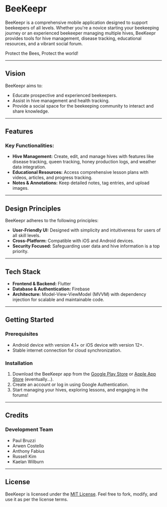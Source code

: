 # BeeKeepr

BeeKeepr is a comprehensive mobile application designed to support beekeepers of all levels. Whether you're a novice starting your beekeeping journey or an experienced beekeeper managing multiple hives, BeeKeepr provides tools for hive management, disease tracking, educational resources, and a vibrant social forum. 

Protect the Bees, Protect the world!

---

## Vision

BeeKeepr aims to:

- Educate prospective and experienced beekeepers.
- Assist in hive management and health tracking.
- Provide a social space for the beekeeping community to interact and share knowledge.

---

## Features

### Key Functionalities:

- **Hive Management:** Create, edit, and manage hives with features like disease tracking, queen tracking, honey production logs, and weather data integration.
- **Educational Resources:** Access comprehensive lesson plans with videos, articles, and progress tracking.
- **Notes & Annotations:** Keep detailed notes, tag entries, and upload images.

---

## Design Principles

BeeKeepr adheres to the following principles:

- **User-Friendly UI:** Designed with simplicity and intuitiveness for users of all skill levels.
- **Cross-Platform:** Compatible with iOS and Android devices.
- **Security Focused:** Safeguarding user data and hive information is a top priority.

---

## Tech Stack

- **Frontend & Backend:** Flutter
- **Database & Authentication:** Firebase
- **Architecture:** Model-View-ViewModel (MVVM) with dependency injection for scalable and maintainable code.

---

## Getting Started

### Prerequisites

- Android device with version 4.1+ or iOS device with version 12+.
- Stable internet connection for cloud synchronization.

### Installation

1. Download the BeeKeepr app from the [Google Play Store](#) or [Apple App Store](#) (eventually...).
2. Create an account or log in using Google Authentication.
3. Start managing your hives, exploring lessons, and engaging in the forums!

---

## Credits

### Development Team

- Paul Bruzzi
- Arwen Costello
- Anthony Fabius
- Russell Kim
- Kaelan Wilburn

---

## License

BeeKeepr is licensed under the [MIT License](LICENSE). Feel free to fork, modify, and use it as per the license terms.
